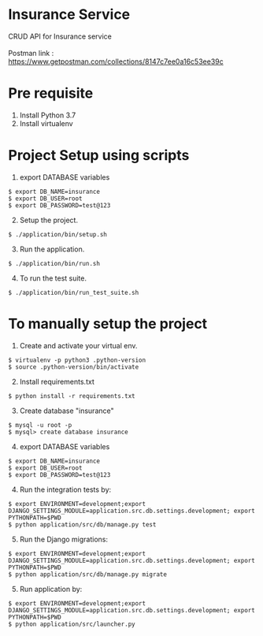 # Insurance Service

CRUD API for Insurance service <br><br>
Postman link : https://www.getpostman.com/collections/8147c7ee0a16c53ee39c
# Pre requisite
1. Install Python 3.7
2. Install virtualenv

# Project Setup using scripts

1. export DATABASE variables
```
$ export DB_NAME=insurance
$ export DB_USER=root
$ export DB_PASSWORD=test@123
```

2. Setup the project.

```
$ ./application/bin/setup.sh
```

3. Run the application.

```
$ ./application/bin/run.sh
```

4. To run the test suite.

```
$ ./application/bin/run_test_suite.sh
```


# To manually setup the project 

1. Create and activate your virtual env.
```
$ virtualenv -p python3 .python-version
$ source .python-version/bin/activate
```

2. Install requirements.txt
```
$ python install -r requirements.txt
```

3. Create database "insurance"

```
$ mysql -u root -p
$ mysql> create database insurance
```

4. export DATABASE variables
```
$ export DB_NAME=insurance
$ export DB_USER=root
$ export DB_PASSWORD=test@123
```

4. Run the integration tests by:
```
$ export ENVIRONMENT=development;export DJANGO_SETTINGS_MODULE=application.src.db.settings.development; export PYTHONPATH=$PWD
$ python application/src/db/manage.py test
```
5. Run the Django migrations:
```
$ export ENVIRONMENT=development;export DJANGO_SETTINGS_MODULE=application.src.db.settings.development; export PYTHONPATH=$PWD
$ python application/src/db/manage.py migrate
```

5. Run application by:
```
$ export ENVIRONMENT=development;export DJANGO_SETTINGS_MODULE=application.src.db.settings.development; export PYTHONPATH=$PWD
$ python application/src/launcher.py
```
